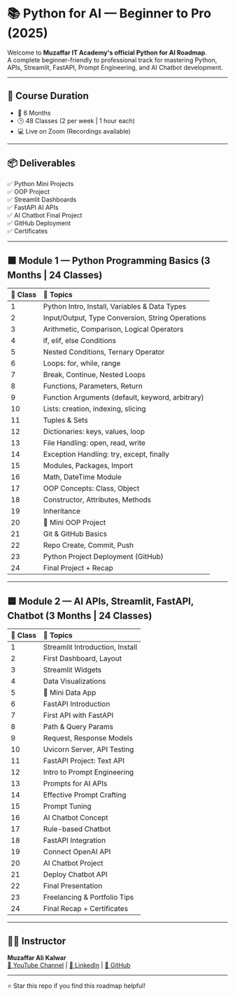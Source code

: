 # 📚 Python for AI — Beginner to Pro (2025)

Welcome to **Muzaffar IT Academy's official Python for AI Roadmap**.  
A complete beginner-friendly to professional track for mastering Python, APIs, Streamlit, FastAPI, Prompt Engineering, and AI Chatbot development.

---

## 📅 Course Duration  
- 📆 6 Months  
- 🕒 48 Classes (2 per week | 1 hour each)  
- 💻 Live on Zoom (Recordings available)

---

## 📦 Deliverables  
✅ Python Mini Projects  
✅ OOP Project  
✅ Streamlit Dashboards  
✅ FastAPI AI APIs  
✅ AI Chatbot Final Project  
✅ GitHub Deployment  
✅ Certificates  

---

## 🟩 Module 1 — Python Programming Basics (3 Months | 24 Classes)

| 📅 Class | 📖 Topics |
|:----------|:-------------------------------------------------|
| 1 | Python Intro, Install, Variables & Data Types |
| 2 | Input/Output, Type Conversion, String Operations |
| 3 | Arithmetic, Comparison, Logical Operators |
| 4 | if, elif, else Conditions |
| 5 | Nested Conditions, Ternary Operator |
| 6 | Loops: for, while, range |
| 7 | Break, Continue, Nested Loops |
| 8 | Functions, Parameters, Return |
| 9 | Function Arguments (default, keyword, arbitrary) |
| 10 | Lists: creation, indexing, slicing |
| 11 | Tuples & Sets |
| 12 | Dictionaries: keys, values, loop |
| 13 | File Handling: open, read, write |
| 14 | Exception Handling: try, except, finally |
| 15 | Modules, Packages, Import |
| 16 | Math, DateTime Module |
| 17 | OOP Concepts: Class, Object |
| 18 | Constructor, Attributes, Methods |
| 19 | Inheritance |
| 20 | 🔨 Mini OOP Project |
| 21 | Git & GitHub Basics |
| 22 | Repo Create, Commit, Push |
| 23 | Python Project Deployment (GitHub) |
| 24 | Final Project + Recap |

---

## 🟦 Module 2 — AI APIs, Streamlit, FastAPI, Chatbot (3 Months | 24 Classes)

| 📅 Class | 📖 Topics |
|:----------|:-------------------------------------------------|
| 1 | Streamlit Introduction, Install |
| 2 | First Dashboard, Layout |
| 3 | Streamlit Widgets |
| 4 | Data Visualizations |
| 5 | 🔨 Mini Data App |
| 6 | FastAPI Introduction |
| 7 | First API with FastAPI |
| 8 | Path & Query Params |
| 9 | Request, Response Models |
| 10 | Uvicorn Server, API Testing |
| 11 | FastAPI Project: Text API |
| 12 | Intro to Prompt Engineering |
| 13 | Prompts for AI APIs |
| 14 | Effective Prompt Crafting |
| 15 | Prompt Tuning |
| 16 | AI Chatbot Concept |
| 17 | Rule-based Chatbot |
| 18 | FastAPI Integration |
| 19 | Connect OpenAI API |
| 20 | AI Chatbot Project |
| 21 | Deploy Chatbot API |
| 22 | Final Presentation |
| 23 | Freelancing & Portfolio Tips |
| 24 | Final Recap + Certificates |

---

## 👨‍🏫 Instructor

**Muzaffar Ali Kalwar**  
[🔗 YouTube Channel](https://youtube.com/@muzaffaritacademy) | [🔗 LinkedIn](https://www.linkedin.com/in/muzaffar-ali-0b3939315) | [🔗 GitHub](https://github.com/MuzaffarAli13)

---

⭐ Star this repo if you find this roadmap helpful!

